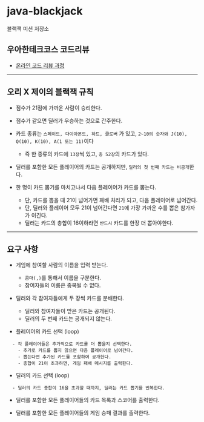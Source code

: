 # java-blackjack

블랙잭 미션 저장소

## 우아한테크코스 코드리뷰

- [온라인 코드 리뷰 과정](https://github.com/woowacourse/woowacourse-docs/blob/master/maincourse/README.md)

---

## 오리 X 제이의 블랙잭 규칙

- 점수가 21점에 가까운 사람이 승리한다.
- 점수가 같으면 딜러가 우승하는 것으로 간주한다.
- 카드 종류는 `스페이드, 다이아몬드, 하트, 클로버` 가 있고, `2~10의 숫자와 J(10), Q(10), K(10), A(1 또는 11)`이다
    - 즉 한 종류의 카드에 `13장`씩 있고, `총 52장`의 카드가 있다.

- 딜러를 포함한 모든 플레이어의 카드는 공개하지만, `딜러의 첫 번째 카드는 비공개`한다.
- 한 명이 카드 뽑기를 마치고나서 다음 플레이어가 카드를 뽑는다.
    - 단, 카드를 뽑을 때 21이 넘어가면 패배 처리가 되고, 다음 플레이어로 넘어간다.
    - 단, 딜러와 플레이어 모두 21이 넘어간다면 `21`에 가장 가까운 수를 뽑은 참가자가 이긴다.
    - 딜러는 카드의 총합이 16이하라면 `반드시` 카드를 한장 더 뽑아야한다.

---

## 요구 사항

- 게임에 참여할 사람의 이름을 입력 받는다.
    - `콤마(,)`를 통해서 이름을 구분한다.
    - 참여자들의 이름은 중복될 수 없다.

- 딜러와 각 참여자들에게 두 장씩 카드를 분배한다.
    - 딜러와 참여자들이 받은 카드는 공개된다.
    - 딜러의 두 번째 카드는 공개되지 않는다.

- 플레이어의 카드 선택 (loop)
```text
  - 각 플레이어들은 추가적으로 카드를 더 뽑을지 선택한다.
    - 추가로 카드를 뽑지 않으면 다음 플레이어로 넘어간다.
    - 뽑는다면 추가된 카드를 포함하여 공개한다.
    - 총합이 21이 초과하면, 게임 패배 메시지를 출력한다.
```

- 딜러의 카드 선택 (loop)
```text
  - 딜러의 카드 총합이 16을 초과할 때까지, 딜러는 카드 뽑기를 반복한다.
```

- 딜러를 포함한 모든 플레이어들의 카드 목록과 스코어를 출력한다.

- 딜러를 포함한 모든 플레이어들의 게임 승패 결과를 출력한다.
